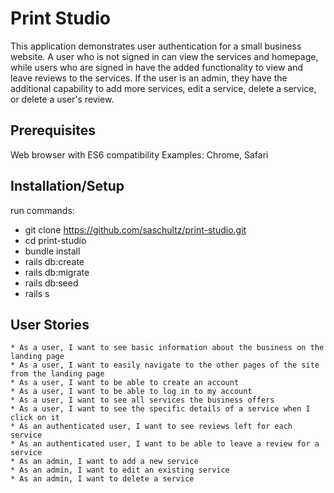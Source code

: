 # Print Studio

This application demonstrates user authentication for a small business website. A user who is not signed in can view the services and homepage, while users who are signed in have the added functionality to view and leave reviews to the services. If the user is an admin, they have the additional capability to add more services, edit a service, delete a service, or delete a user's review.

## Prerequisites

Web browser with ES6 compatibility
Examples: Chrome, Safari

## Installation/Setup

run commands:
  * git clone https://github.com/saschultz/print-studio.git
  * cd print-studio
  * bundle install
  * rails db:create
  * rails db:migrate
  * rails db:seed
  * rails s

  ## User Stories

    * As a user, I want to see basic information about the business on the landing page
    * As a user, I want to easily navigate to the other pages of the site from the landing page
    * As a user, I want to be able to create an account
    * As a user, I want to be able to log in to my account
    * As a user, I want to see all services the business offers
    * As a user, I want to see the specific details of a service when I click on it
    * As an authenticated user, I want to see reviews left for each service
    * As an authenticated user, I want to be able to leave a review for a service
    * As an admin, I want to add a new service
    * As an admin, I want to edit an existing service
    * As an admin, I want to delete a service  

